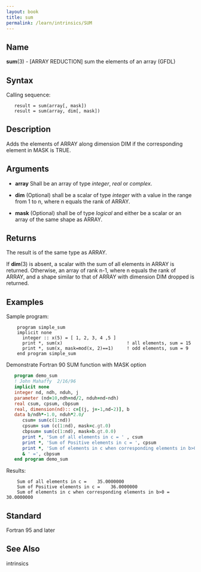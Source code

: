 ```yaml
---
layout: book
title: sum
permalink: /learn/intrinsics/SUM
---
```

## __Name__

__sum__(3) - \[ARRAY REDUCTION\] sum the elements of an array
(GFDL)

## __Syntax__

Calling sequence:

```
   result = sum(array[, mask])
   result = sum(array, dim[, mask])
```

## __Description__

Adds the elements of ARRAY along dimension DIM if the corresponding
element in MASK is TRUE.

## __Arguments__

  - __array__
    Shall be an array of type _integer_, _real_ or _complex_.

  - __dim__
    (Optional) shall be a scalar of type _integer_ with a value in the
    range from 1 to n, where n equals the rank of ARRAY.

  - __mask__
    (Optional) shall be of type _logical_ and either be a scalar or an
    array of the same shape as ARRAY.

## __Returns__

The result is of the same type as ARRAY.

If __dim__(3) is absent, a scalar with the sum of all elements in ARRAY
is returned. Otherwise, an array of rank n-1, where n equals the rank of
ARRAY, and a shape similar to that of ARRAY with dimension DIM dropped
is returned.

## __Examples__

Sample program:

```
    program simple_sum
    implicit none
      integer :: x(5) = [ 1, 2, 3, 4 ,5 ]
      print *, sum(x)                        ! all elements, sum = 15
      print *, sum(x, mask=mod(x, 2)==1)     ! odd elements, sum = 9
    end program simple_sum
```

Demonstrate Fortran 90 SUM function with MASK option

```fortran
   program demo_sum
   ! John Mahaffy  2/16/96
   implicit none
   integer nd, ndh, nduh, j
   parameter (nd=10,ndh=nd/2, nduh=nd-ndh)
   real csum, cpsum, cbpsum
   real, dimension(nd):: c=[(j, j=-1,nd-2)], b
   data b/ndh*-1.0, nduh*2.0/
      csum= sum(c(1:nd))
      cpsum= sum (c(1:nd), mask=c.gt.0)
      cbpsum= sum(c(1:nd), mask=b.gt.0.0)
      print *, 'Sum of all elements in c = ' , csum
      print *, 'Sum of Positive elements in c = ', cpsum
      print *, 'Sum of elements in c when corresponding elements in b>0', &
      & ' =', cbpsum
   end program demo_sum
```

Results:

```
    Sum of all elements in c =    35.0000000
    Sum of Positive elements in c =    36.0000000
    Sum of elements in c when corresponding elements in b>0 =   30.0000000
```

## __Standard__

Fortran 95 and later

## __See Also__

intrinsics
